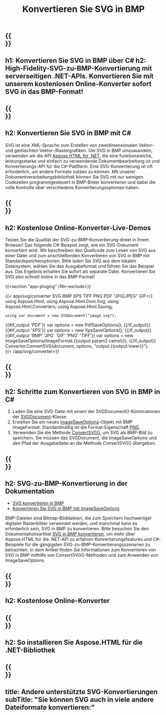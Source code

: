 ﻿---
translation: true
template: /templates/_template-conversion-child.md
title: Konvertieren Sie SVG in BMP
description: Konvertieren Sie SVG in C# in BMP. Verwenden Sie einfach die Konverter-API innerhalb von ASP.NET oder einer beliebigen .NET-Anwendung. Probieren Sie den Online-SVG-zu-BMP-Konverter kostenlos aus!
url: /net/conversion/svg-to-bmp/
family: html
platformtag: net
feature: conversion
informat: SVG
outformat: BMP
otherformats: PDF XPS GIF JPEG PNG TIFF
---

{{<section banner>}}
---
h1: Konvertieren Sie SVG in BMP über C#
h2: High-Fidelity-SVG-zu-BMP-Konvertierung mit serverseitigen .NET-APIs. Konvertieren Sie mit unserem kostenlosen Online-Konverter sofort SVG in das BMP-Format!
---

{{<section overview>}}
---
h2: Konvertieren Sie SVG in BMP mit C#
---

SVG ist eine XML-Sprache zum Erstellen von zweidimensionalen Vektor- und gemischten Vektor-/Rastergrafiken. Um SVG in BMP umzuwandeln, verwenden wir die API [Aspose.HTML for .NET](https://products.aspose.com/html/net/), die eine funktionsreiche, leistungsstarke und einfach zu verwendende Dokumentbearbeitung ist und Konvertierungs-API für die C#-Plattform. Eine SVG-Konvertierung ist oft erforderlich, um andere Formate nutzen zu können. Mit unserer Dokumentverarbeitungsbibliothek können Sie SVG mit nur wenigen Codezeilen programmgesteuert in BMP-Bilder konvertieren und dabei die volle Kontrolle über verschiedene Konvertierungsoptionen haben.

{{<section demos>}}
---
h2: Kostenlose Online-Konverter-Live-Demos
---

Testen Sie die Qualität der SVG-zu-BMP-Konvertierung direkt in Ihrem Browser! Das folgende C#-Beispiel zeigt, wie ein SVG-Dokument konvertiert wird. Wir beschreiben den Quellcode zum Lesen von SVG aus einer Datei und zum anschließenden Konvertieren von SVG in BMP mit Standardspeicheroptionen. Bitte laden Sie SVG aus dem lokalen Dateisystem, wählen Sie das Ausgabeformat und führen Sie das Beispiel aus. Das Ergebnis erhalten Sie sofort als separate Datei. Konvertieren Sie SVG also schnell online in das BMP-Format!

{{<section "app-pluging" i18n-exclude>}}

{{< app/svg/converter SVG BMP XPS TIFF PNG PDF "JPG|JPEG" GIF>}}
using Aspose.Html;
using Aspose.Html.Dom.Svg;
using Aspose.Html.Converters;
using Aspose.Html.Saving;

    using var document = new SVGDocument("image.svg");
{{#if_output 'PDF'}}
    var options = new PdfSaveOptions();
{{/if_output}}
{{#if_output 'XPS'}}
    var options = new XpsSaveOptions();
{{/if_output}}
{{#if_output 'BMP' 'JPG' 'GIF' 'PNG' 'TIFF'}}
    var options = new ImageSaveOptions(ImageFormat.{{output param2 camel}});
{{/if_output}}
    Converter.ConvertSVG(document, options, "output.{{output lower}}");   
{{< /app/svg/converter>}}


{{<section steps>}}
---
h2: Schritte zum Konvertieren von SVG in BMP in C#
---
1. Laden Sie eine SVG-Datei mit einem der SVGDocument()-Konstruktoren der [SVGDocument](https://reference.aspose.com/html/net/aspose.html.dom.svg/svgdocument)-Klasse.
1. Erstellen Sie ein neues [ImageSaveOptions](https://reference.aspose.com/html/net/aspose.html.saving/imagesaveoptions/)-Objekt mit BMP ImageFormat. Standardmäßig ist die Format-Eigenschaft [PNG](https://reference.aspose.com/html/net/aspose.html.rendering.image/imageformat/).
1. Verwenden Sie die Methode [ConvertSVG()](https://reference.aspose.com/html/net/aspose.html.converters.converter/convertsvg/methods/3), um SVG als BMP-Bild zu speichern. Sie müssen das SVGDocument, die ImageSaveOptions und den Pfad der Ausgabedatei an die Methode ConvertSVG() übergeben.

{{<section documentation>}}
---
h2: SVG-zu-BMP-Konvertierung in der Dokumentation
---

  - <a href="https://docs.aspose.com/html/net/converting-between-formats/svg-to-bmp/#convert-svg-to-bmp" target="_blank">SVG konvertieren in BMP</a>
  - <a href="https://docs.aspose.com/html/net/converting-between-formats/svg-to-bmp/#convert-svg-to-bmp-using-imagesaveoptions" target="_blank" >Konvertieren Sie SVG in BMP mit ImageSaveOptions</a>

BMP-Dateien sind Bitmap-Bilddateien, die zum Speichern hochwertiger digitaler Rasterbilder verwendet werden, und manchmal kann es erforderlich sein, SVG in BMP zu konvertieren. Bitte besuchen Sie den Dokumentationsartikel [SVG in BMP konvertieren](https://docs.aspose.com/html/net/converting-between-formats/svg-to-bmp/), um mehr über Aspose.HTML für die .NET-API zu erfahren Konvertierungsfeatures und C#-Beispiele für die gängigsten SVG-zu-BMP-Konvertierungsszenarien zu betrachten. In dem Artikel finden Sie Informationen zum Konvertieren von SVG in BMP mithilfe von ConvertSVG()-Methoden und zum Anwenden von ImageSaveOptions.

{{<section online-converters>}}
---
h2: Kostenlose Online-Konverter
---

{{<section get-started>}}
---
h2: So installieren Sie Aspose.HTML für die .NET-Bibliothek
---

{{<section other-conversions>}}
---
title: Andere unterstützte SVG-Konvertierungen
subTitle: "Sie können SVG auch in viele andere Dateiformate konvertieren:"
---